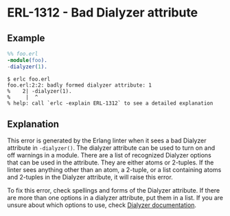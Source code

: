 # ERL-1312 - Bad Dialyzer attribute

## Example

```erlang
%% foo.erl
-module(foo).
-dialyzer(1).
```

```
$ erlc foo.erl
foo.erl:2:2: badly formed dialyzer attribute: 1
%    2| -dialyzer(1).
%     |  ^
% help: call `erlc -explain ERL-1312` to see a detailed explanation
```

## Explanation

This error is generated by the Erlang linter when it sees a bad Dialyzer
attribute in `-dialyzer()`. The dialyzer attribute can be used to turn on
and off warnings in a module. There are a list of recognized Dialyzer
options that can be used in the attribute. They are either atoms or 2-tuples.
If the linter sees anything other than an atom, a 2-tuple, or a list containing
atoms and 2-tuples in the Dialyzer attribute, it will raise this error.

To fix this error, check spellings and forms of the Dialyzer attribute.
If there are more than one options in a dialyzer attribute, put them in
a list. If you are unsure about which options to use, check [Dialyzer documentation](e:dialyzer:dialyzer#warning_options).
